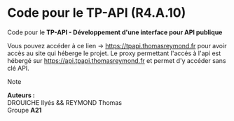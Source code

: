 # Code pour le TP-API (R4.A.10)

Code pour le **TP-API - Développement d'une interface pour API publique**

Vous pouvez accéder à ce lien -> https://tpapi.thomasreymond.fr pour avoir accès au site qui héberge le projet.
Le proxy permettant l'accés à l'api est hébergé sur https://api.tpapi.thomasreymond.fr et permet d'y accéder sans clé API.

> [!Note]
> **Auteurs :** <br>
> DROUICHE Ilyés && REYMOND Thomas <br> Groupe **A21**